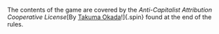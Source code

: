 The contents of the game are covered by the
*Anti-Capitalist Attribution Cooperative License*[By <a href="https://noroadhome.itch.io/acaclicense">Takuma Okada</a>!]{.spin} found at the end of the rules.

